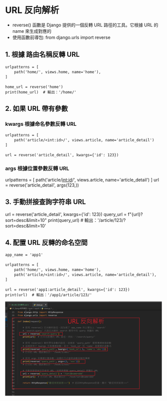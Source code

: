 # URL 反向解析
- reverse() 函數是 Django 提供的一個反轉 URL 路徑的工具。它根據 URL 的 name 來生成對應的 
- 使用函數前導包: from django.urls import reverse

## 1. 根據 路由名稱反轉 URL
    
    urlpatterns = [
        path('home/', views.home, name='home'),     
    ]

    home_url = reverse('home')
    print(home_url)  # 輸出：'/home/'

## 2. 如果 URL 帶有參數

### kwargs 根據命名參數反轉 URL
    urlpatterns = [
        path('article/<int:id>/', views.article, name='article_detail')
    ]

    url = reverse('article_detail', kwargs={'id': 123})

### args 根據位置參數反轉 URL
urlpatterns = [
        path('article/<int:id>/', views.article, name='article_detail')
    ]
url = reverse('article_detail', args(123,))

## 3. 手動拼接查詢字符串 URL

url = reverse('article_detail', kwargs={'id': 123})
query_url = f"{url}?sort=desc&limit=10"
print(query_url)  # 輸出：'/article/123/?sort=desc&limit=10'


## 4. 配置 URL 反轉的命名空間

    app_name = 'app1'

    urlpatterns = [
        path('home/', views.home, name='home'),
        path('article/<int:id>/', views.article, name='article_detail'),
    ]

    url = reverse('app1:article_detail', kwargs={'id': 123})
    print(url)  # 輸出：'/app1/article/123/'

![反向](筆記圖/反轉URL.png)